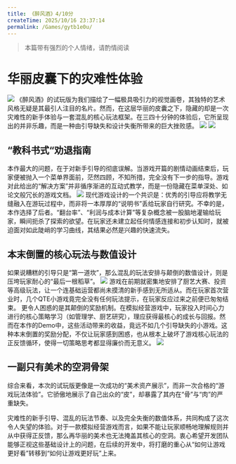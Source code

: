 ```yaml
---
title: 《醉风酒》4/10分
createTime: 2025/10/16 23:37:14
permalink: /Games/gytb1e0u/
---
```

> 本篇带有强烈的个人情绪，请酌情阅读

# 华丽皮囊下的灾难性体验
![](https://cdn.jsdelivr.net/gh/JiuYuuu/Blog-images/Games/2025news/zui_title.jpeg)
《醉风酒》的试玩版为我们描绘了一幅极具吸引力的视觉画卷，其独特的艺术风格无疑是其最引人注目的名片。然而，在这层华丽的皮囊之下，隐藏的却是一次灾难性的新手体验与一套混乱的核心玩法框架。在三四十分钟的体验后，它所呈现出的并非乐趣，而是一种由引导缺失和设计失衡所带来的巨大挫败感。
![](https://cdn.jsdelivr.net/gh/JiuYuuu/Blog-images/Games/2025news/cute.jpeg)
![](https://cdn.jsdelivr.net/gh/JiuYuuu/Blog-images/Games/2025news/open.jpeg)

## “教科书式“劝退指南
本作最大的问题，在于对新手引导的彻底误解。当游戏开篇的剧情动画结束后，玩家便被抛入一个菜单界面前，茫然四顾，不知所措，完全没有下一步的指导。游戏对此给出的“解决方案”并非循序渐进的互动式教学，而是一份隐藏在菜单深处、如论文般冗长的游戏文档。
![](https://cdn.jsdelivr.net/gh/JiuYuuu/Blog-images/Games/2025news/fuza.jpeg)
现代游戏设计的一个共识是：优秀的引导应将教学无缝融入在游玩过程中，而非将一本厚厚的“说明书”丢给玩家自行研究。不幸的是，本作选择了后者。“翻台率”、“利润与成本计算”等复杂概念被一股脑地灌输给玩家，瞬间扼杀了探索的欲望。在玩家还未建立起任何情感连接和初步认知时，就被迫面对如此陡峭的学习曲线，其结果必然是兴趣的快速流失。

## 本末倒置的核心玩法与数值设计
如果说糟糕的引导只是“第一道坎”，那么混乱的玩法安排与颠倒的数值设计，则是压垮玩家耐心的“最后一根稻草”。
![](https://cdn.jsdelivr.net/gh/JiuYuuu/Blog-images/Games/2025news/paiban.jpeg)
游戏在前期就密集地安排了厨艺大赛、投资等高级玩法，让一个连基础运营都尚未摸清的新手感到无所适从。而在玩家首次营业时，几个QTE小游戏竟完全没有任何玩法提示，在玩家反应过来之前便已匆匆结束。
更令人困惑的是其颠倒的奖励机制。在模拟经营游戏中，玩家投入时间心力进行的核心策略学习（如管理学、厨艺研究），理应获得最核心的成长与回报。然而在本作的Demo中，这些活动带来的收益，竟远不如几个引导缺失的小游戏。这种本末倒置的奖励分配，不仅让玩家感到困惑，也从根本上破坏了游戏核心玩法的正反馈循环，使得一切策略思考都显得廉价而无意义。
![](https://cdn.jsdelivr.net/gh/JiuYuuu/Blog-images/Games/2025news/qte.jpeg)
## 一副只有美术的空洞骨架
综合来看，本次的试玩版更像是一次成功的“美术资产展示”，而非一次合格的“游戏玩法体验”。它骄傲地展示了自己出众的“皮”，却暴露了其内在“骨”与“肉”的严重缺失。

灾难性的新手引导、混乱的玩法节奏、以及完全失衡的数值体系，共同构成了这次令人失望的体验。对于一款模拟经营游戏而言，如果不能让玩家顺畅地理解规则并从中获得正反馈，那么再华丽的美术也无法掩盖其核心的空洞。衷心希望开发团队能够正视这些基础设计上的问题，在后续的开发中，将打磨的重心从“如何让游戏更好看”转移到“如何让游戏更好玩”上来。
